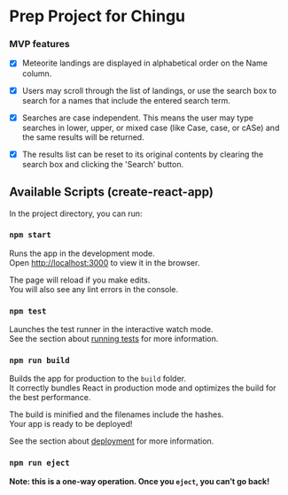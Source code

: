 # Prep Project for Chingu

### MVP features

- [x] Meteorite landings are displayed in alphabetical order on the Name column. 
- [x] Users may scroll through the list of landings, or use the search box to search for a names that include the entered search term. 
- [x] Searches are case independent. This means the user may type searches in lower, upper, or mixed case (like Case, case, or cASe) and the same results will be returned.
- [x] The results list can be reset to its original contents by clearing the search box and clicking the 'Search' button.


## Available Scripts (create-react-app)

In the project directory, you can run:

### `npm start`

Runs the app in the development mode.<br>
Open [http://localhost:3000](http://localhost:3000) to view it in the browser.

The page will reload if you make edits.<br>
You will also see any lint errors in the console.

### `npm test`

Launches the test runner in the interactive watch mode.<br>
See the section about [running tests](https://facebook.github.io/create-react-app/docs/running-tests) for more information.

### `npm run build`

Builds the app for production to the `build` folder.<br>
It correctly bundles React in production mode and optimizes the build for the best performance.

The build is minified and the filenames include the hashes.<br>
Your app is ready to be deployed!

See the section about [deployment](https://facebook.github.io/create-react-app/docs/deployment) for more information.

### `npm run eject`

**Note: this is a one-way operation. Once you `eject`, you can’t go back!**
